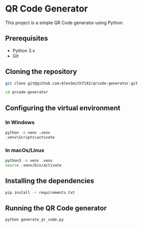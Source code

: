 # QR Code Generator

This project is a simple QR Code generator using Python.

## Prerequisites

- Python 3.x
- Git

## Cloning the repository

```sh
git clone git@github.com:AlexSmith7192/qrcode-generator.git

cd qrcode-generator
```

## Configuring the virtual environment
### In Windows
```sh
python -m venv .venv
.venv\Scripts\activate
```

### In macOs/Linux
```sh
python3 -m venv .venv
source .venv/bin/activate
```

## Installing the dependencies

```sh
pip install -r requirements.txt
```

## Running the QR Code generator

```sh
python generate_qr_code.py
```
